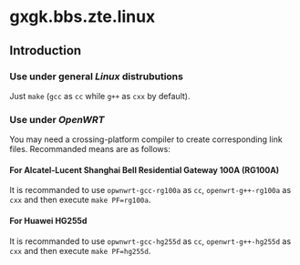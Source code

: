 # gxgk.bbs.zte.linux
## Introduction
### Use under general *Linux* distrubutions
Just `make` (`gcc` as `cc` while `g++` as `cxx` by default).
### Use under *OpenWRT*
You may need a crossing-platform compiler to create corresponding link files. Recommanded means are as follows:
#### For Alcatel-Lucent Shanghai Bell Residential Gateway 100A (RG100A)
It is recommanded to use `opwnwrt-gcc-rg100a` as `cc`, `openwrt-g++-rg100a` as `cxx` and then execute `make PF=rg100a`.
#### For Huawei HG255d
It is recommanded to use `opwnwrt-gcc-hg255d` as `cc`, `openwrt-g++-hg255d` as `cxx` and then execute `make PF=hg255d`.
